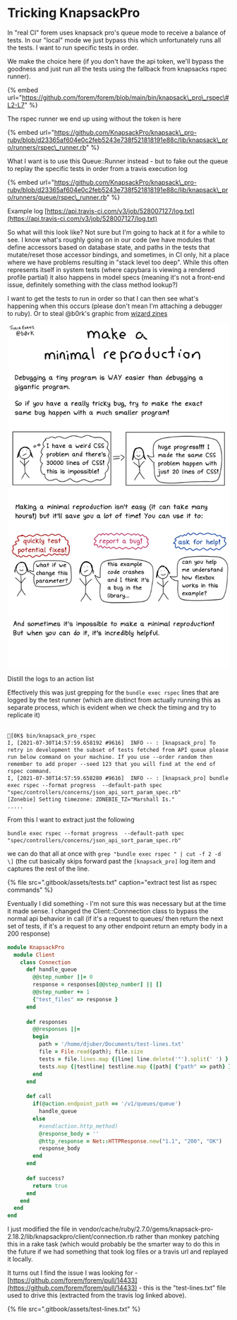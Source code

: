 # Tricking KnapsackPro

In "real CI" forem uses knapsack pro's queue mode to receive a balance of tests. In our "local" mode we just bypass this which unfortunately runs all the tests. I want to run specific tests in order.



We make the choice here \(if you don't have the api token, we'll bypass the goodness and just run all the tests using the fallback from knapsacks rspec runner\).

{% embed url="https://github.com/forem/forem/blob/main/bin/knapsack\_pro\_rspec\#L2-L7" %}

The rspec runner we end up using without the token is here

{% embed url="https://github.com/KnapsackPro/knapsack\_pro-ruby/blob/d23365af604e0c2feb5243e738f521818191e88c/lib/knapsack\_pro/runners/rspec\_runner.rb" %}

What I want is to use this Queue::Runner instead - but to fake out the queue to replay the specific tests in order from a travis execution log

{% embed url="https://github.com/KnapsackPro/knapsack\_pro-ruby/blob/d23365af604e0c2feb5243e738f521818191e88c/lib/knapsack\_pro/runners/queue/rspec\_runner.rb" %}

Example log [https://api.travis-ci.com/v3/job/528007127/log.txt](https://api.travis-ci.com/v3/job/528007127/log.txt)



So what will this look like? Not sure but I'm going to hack at it for a while to see. I know what's roughly going on in our code \(we have modules that define accessors based on database state, and paths in the tests that mutate/reset those accessor bindings, and sometimes, in CI only, hit a place where we have problems resulting in "stack level too deep". While this often represents itself in system tests \(where capybara is viewing a rendered profile partial\) it also happens in model specs \(meaning it's not a front-end issue, definitely something with the class method lookup?\)

I want to get the tests to run in order so that I can then see what's happening when this occurs \(please don't mean I'm attaching a debugger to ruby\). Or to steal @b0rk's graphic from [wizard zines ](https://wizardzines.com/comics/minimal-reproduction/)

![](.gitbook/assets/image%20%283%29.png)

Distill the logs to an action list

Effectively this was just grepping for the `bundle exec rspec` lines that are logged by the test runner \(which are distinct from actually running this as separate process, which is evident when  we check the timing and try to replicate it\)

```text

[0K$ bin/knapsack_pro_rspec
I, [2021-07-30T14:57:59.658192 #9616]  INFO -- : [knapsack_pro] To retry in development the subset of tests fetched from API queue please run below command on your machine. If you use --order random then remember to add proper --seed 123 that you will find at the end of rspec command.
I, [2021-07-30T14:57:59.658280 #9616]  INFO -- : [knapsack_pro] bundle exec rspec --format progress  --default-path spec "spec/controllers/concerns/json_api_sort_param_spec.rb"
[Zonebie] Setting timezone: ZONEBIE_TZ="Marshall Is."
.....
```

From this I want to extract just the following 

```text
bundle exec rspec --format progress  --default-path spec "spec/controllers/concerns/json_api_sort_param_spec.rb"
```

we can do that all at once with `grep "bundle exec rspec " | cut -f 2 -d \]` \(the cut basically skips forward past the `[knapsack_pro]` log item and captures the rest of the line.

 

{% file src=".gitbook/assets/tests.txt" caption="extract test list as rspec commands" %}



Eventually I did something - I'm not sure this was necessary but at the time it made sense. I changed the Client::Connnection class to bypass the normal api behavior in call \(if it's a request to queues/ then return the next set of tests, if it's a request to any other endpoint return an empty body in a 200 response\)

```ruby
module KnapsackPro
  module Client
    class Connection
      def handle_queue
        @@step_number ||= 0
        response = responses[@@step_number] || []
        @@step_number += 1
        {"test_files" => response }
      end

      def responses
        @@responses ||=
        begin
          path = '/home/djuber/Documents/test-lines.txt'
          file = File.read(path); file.size
          tests = file.lines.map {|line| line.delete('"').split(' ') }
          tests.map {|testline| testline.map {|path| {"path" => path} } }
        end
      end

      def call
        if(@action.endpoint_path == '/v1/queues/queue')
          handle_queue
        else
          #send(action.http_method)
          @response_body = ''
          @http_response = Net::HTTPResponse.new("1.1", "200", "OK")
          response_body
        end
      end

      def success?
        return true
      end
    end
  end
end
```

I just modified the file in vendor/cache/ruby/2.7.0/gems/knapsack-pro-2.18.2/lib/knapsackpro/client/connection.rb rather than monkey patching this in a rake task \(which would probably be the smarter way to do this in the future if we had something that took log files or a travis url and replayed it locally.



It turns out I find the issue I was looking for - [https://github.com/forem/forem/pull/14433](https://github.com/forem/forem/pull/14433) - this is the "test-lines.txt" file used to drive this \(extracted from the travis log linked above\).

{% file src=".gitbook/assets/test-lines.txt" %}



